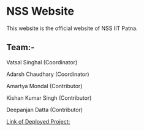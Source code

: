 # NSS Website

This website is the official website of NSS IIT Patna.

## Team:-

Vatsal Singhal (Coordinator)

Adarsh Chaudhary (Coordinator)

Amartya Mondal (Contributor)

Kishan Kumar Singh (Contributor)

Deepanjan Datta (Contributor)

[Link of Deployed Project:](https://nss.iitp.ac.in/)

